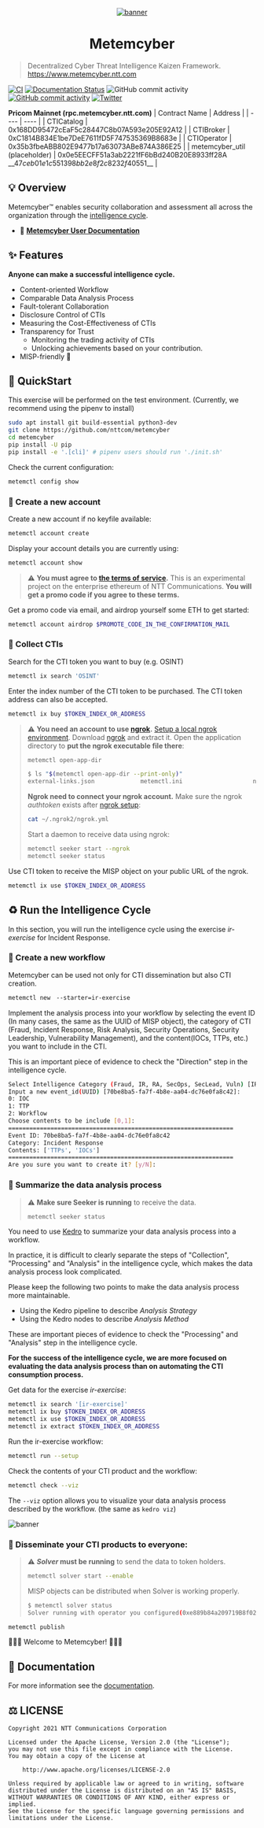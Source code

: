 <div align="center">

[![banner](https://raw.githubusercontent.com/nttcom/metemcyber/main/images/banner.png)](https://www.metemcyber.ntt.com)

# Metemcyber

</div>

> Decentralized Cyber Threat Intelligence Kaizen Framework. https://www.metemcyber.ntt.com

[![CI](https://github.com/nttcom/metemcyber/actions/workflows/main.yml/badge.svg)](https://github.com/nttcom/metemcyber/actions/workflows/main.yml)
[![Documentation Status](https://readthedocs.org/projects/metemcyber/badge/?version=latest)](https://metemcyber.readthedocs.io/ja/latest/?badge=latest)
![GitHub commit activity](https://img.shields.io/github/commit-activity/m/nttcom/metemcyber)
[![GitHub commit activity](https://img.shields.io/badge/discussions-welcome!-success)](https://github.com/nttcom/metemcyber/discussions)
[![Twitter](https://img.shields.io/twitter/follow/metemcyber?label=Follow&style=social)](https://twitter.com/metemcyber)
<!-- ![GitHub Release](https://img.shields.io/github/v/release/nttcom/metemcyber.svg?style=flat) -->

**Pricom Mainnet (rpc.metemcyber.ntt.com)**
| Contract Name | Address |
| ---- | ---- |
| CTICatalog | 0x168DD95472cEaF5c28447C8b07A593e205E92A12 |
| CTIBroker | 0xC1814B834E1be7DeE7611fD5F747535369B8683e |
| CTIOperator | 0x35b3fbeABB802E9477b17a63073ABe874A386E25 |
| metemcyber_util</br>(placeholder) | 0x0e5EECFF51a3ab2221fF6bBd240B20E8933ff28A</br>\_\_$47ceb01e1c551398bb2e8f2c8232f40551$\_\_ |

## 💡 Overview

Metemcyber™ enables security collaboration and assessment all across the organization through the [intelligence cycle](https://en.wikipedia.org/wiki/Intelligence_cycle).

- 📖 [**Metemcyber User Documentation**](https://metemcyber.readthedocs.io/)

## ✨ Features

**Anyone can make a successful intelligence cycle.**

- Content-oriented Workflow
- Comparable Data Analysis Process
- Fault-tolerant Collaboration
- Disclosure Control of CTIs
- Measuring the Cost-Effectiveness of CTIs
- Transparency for Trust
    - Monitoring the trading activity of CTIs
    - Unlocking achievements based on your contribution.
- MISP-friendly 🤗

## 🚅 QuickStart

This exercise will be performed on the test environment.
(Currently, we recommend using the pipenv to install)

```sh
sudo apt install git build-essential python3-dev
git clone https://github.com/nttcom/metemcyber
cd metemcyber
pip install -U pip
pip install -e '.[cli]' # pipenv users should run './init.sh'
```

<!-- ```
sudo apt install build-essential python3-dev
pip install $PACKAGE_NAME'[cli]'
``` -->

Check the current configuration:

```sh
metemctl config show
```

### 🔑 Create a new account

Create a new account if no keyfile available:

```sh
metemctl account create
```

Display your account details you are currently using:

```sh
metemctl account show
```

> ⚠️ **You must agree to [the terms of service](https://forms.office.com/Pages/ResponsePage.aspx?id=Mu8pprpnpkeOs-xDk1ZE_FdfnH75qvpDtqTkNo9NCzRUN1hRM1lIVVZCTUU3V1VJVjhFWEtQSDFMNy4u).** This is an experimental project on the enterprise ethereum of NTT Communications. **You will get a promo code if you agree to these terms.**

Get a promo code via email, and airdrop yourself some ETH to get started:

```sh
metemctl account airdrop $PROMOTE_CODE_IN_THE_CONFIRMATION_MAIL
```

### 🛒 Collect CTIs
Search for the CTI token you want to buy (e.g. OSINT)
```sh
metemctl ix search 'OSINT'
```

Enter the index number of the CTI token to be purchased. The CTI token address can also be accepted.

```sh
metemctl ix buy $TOKEN_INDEX_OR_ADDRESS
```

> ⚠️ **You need an account to use [ngrok](https://dashboard.ngrok.com/).** [Setup a local ngrok environment](https://dashboard.ngrok.com/get-started/setup).
>Download [ngrok](https://dashboard.ngrok.com/) and extract it.
>Open the application directory to **put the ngrok executable file there**:
>```sh
>metemctl open-app-dir
>```
>```sh
>$ ls "$(metemctl open-app-dir --print-only)"
>external-links.json             metemctl.ini                    ngrok                           ...
>```
>**Ngrok need to connect your ngrok account.** Make sure the ngrok *authtoken* exists after [ngrok setup](https://dashboard.ngrok.com/get-started/setup):
>```sh
>cat ~/.ngrok2/ngrok.yml
>```
>Start a daemon to receive data using ngrok:
>```sh
>metemctl seeker start --ngrok
>metemctl seeker status
>```

Use CTI token to receive the MISP object on your public URL of the ngrok.

```sh
metemctl ix use $TOKEN_INDEX_OR_ADDRESS
```

## ♻️ Run the Intelligence Cycle

In this section, you will run the intelligence cycle using the exercise *ir-exercise* for Incident Response.

### 🤖 Create a new workflow

Metemcyber can be used not only for CTI dissemination but also CTI creation.

```sh
metemctl new　--starter=ir-exercise
```

Implement the analysis process into your workflow by selecting the event ID (In many cases, the same as the UUID of MISP object), the category of CTI (Fraud, Incident Response, Risk Analysis, Security Operations, Security Leadership, Vulnerability Management), and the content(IOCs, TTPs, etc.) you want to include in the CTI.

This is an important piece of evidence to check the "Direction" step in the intelligence cycle.

```sh
Select Intelligence Category (Fraud, IR, RA, SecOps, SecLead, Vuln) [IR]:
Input a new event_id(UUID) [70be8ba5-fa7f-4b8e-aa04-dc76e0fa8c42]:
0: IOC
1: TTP
2: Workflow
Choose contents to be include [0,1]:
================================================================
Event ID: 70be8ba5-fa7f-4b8e-aa04-dc76e0fa8c42
Category: Incident Response
Contents: ['TTPs', 'IOCs']
================================================================
Are you sure you want to create it? [y/N]:
```

### 📝 Summarize the data analysis process

> ⚠️ **Make sure Seeker is running** to receive the data.
>
>```sh
>metemctl seeker status
>```

You need to use [Kedro](https://github.com/quantumblacklabs/kedro) to summarize your data analysis process into a workflow.

In practice, it is difficult to clearly separate the steps of "Collection", "Processing" and "Analysis" in the intelligence cycle, which makes the data analysis process look complicated.

Please keep the following two points to make the data analysis process more maintainable.

- Using the Kedro pipeline to describe *Analysis Strategy*
- Using the Kedro nodes to describe *Analysis Method*

These are important pieces of evidence to check the "Processing" and "Analysis" step in the intelligence cycle.

**For the success of the intelligence cycle, we are more focused on evaluating the data analysis process than on automating the CTI consumption process.**

Get data for the exercise *ir-exercise*:
```sh
metemctl ix search '[ir-exercise]'
metemctl ix buy $TOKEN_INDEX_OR_ADDRESS
metemctl ix use $TOKEN_INDEX_OR_ADDRESS
metemctl ix extract $TOKEN_INDEX_OR_ADDRESS
```

Run the ir-exercise workflow:

```sh
metemctl run --setup
```

Check the contents of your CTI product and the workflow:

```sh
metemctl check --viz
```

The `--viz` option allows you to visualize your data analysis process described by the workflow. (the same as `kedro viz`)

![banner](https://raw.githubusercontent.com/nttcom/metemcyber/main/images/tutorial_kedro_viz.png)

### 🚀 Disseminate your CTI products to everyone:
> ⚠️ ***Solver* must be running** to send the data to token holders.
>
>```sh
>metemctl solver start --enable
>```
>MISP objects can be distributed when Solver is working properly.
>```sh
>$ metemctl solver status
>Solver running with operator you configured(0xe889b84a209719B8f0272376dB49946DbD177aE6).
>```

```sh
metemctl publish
```

🎉🎉🎉 Welcome to Metemcyber! 🎉🎉🎉


## 📖 Documentation

For more information see the [documentation](https://metemcyber.readthedocs.io/).

## ⚖️ LICENSE
```
Copyright 2021 NTT Communications Corporation

Licensed under the Apache License, Version 2.0 (the "License");
you may not use this file except in compliance with the License.
You may obtain a copy of the License at

    http://www.apache.org/licenses/LICENSE-2.0

Unless required by applicable law or agreed to in writing, software
distributed under the License is distributed on an "AS IS" BASIS,
WITHOUT WARRANTIES OR CONDITIONS OF ANY KIND, either express or implied.
See the License for the specific language governing permissions and
limitations under the License.
```


